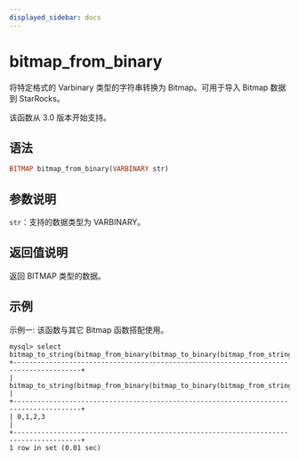 ```yaml
---
displayed_sidebar: docs
---
```


# bitmap_from_binary



将特定格式的 Varbinary 类型的字符串转换为 Bitmap。可用于导入 Bitmap 数据到 StarRocks。

该函数从 3.0 版本开始支持。

## 语法

```Haskell
BITMAP bitmap_from_binary(VARBINARY str)
```

## 参数说明

`str`：支持的数据类型为 VARBINARY。

## 返回值说明

返回 BITMAP 类型的数据。

## 示例

示例一: 该函数与其它 Bitmap 函数搭配使用。

   ```Plain
   mysql> select bitmap_to_string(bitmap_from_binary(bitmap_to_binary(bitmap_from_string("0,1,2,3"))));
   +---------------------------------------------------------------------------------------+
   | bitmap_to_string(bitmap_from_binary(bitmap_to_binary(bitmap_from_string('0,1,2,3')))) |
   +---------------------------------------------------------------------------------------+
   | 0,1,2,3                                                                               |
   +---------------------------------------------------------------------------------------+
   1 row in set (0.01 sec)
   ```
